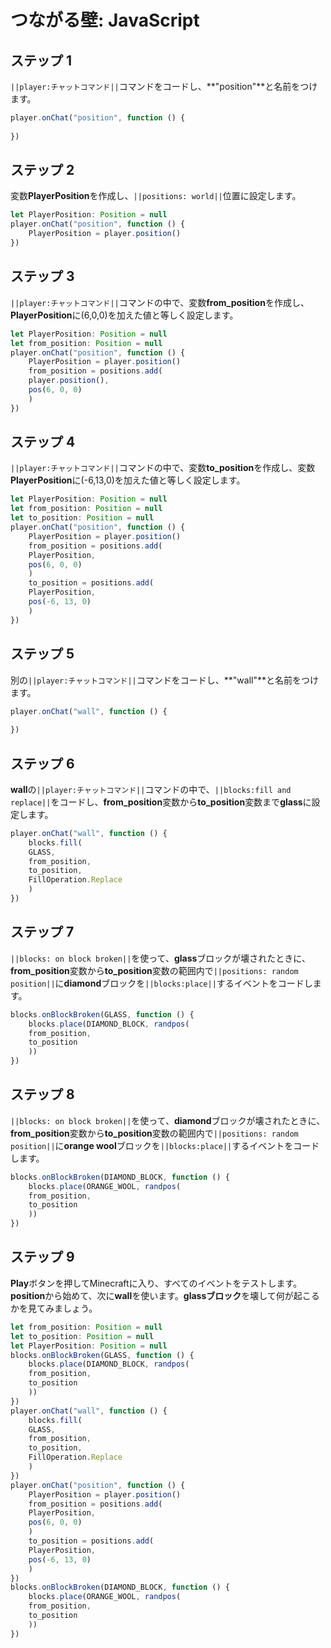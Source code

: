 # つながる壁: JavaScript

## ステップ 1

``||player:チャットコマンド||``コマンドをコードし、**"position"**と名前をつけます。

```javascript
player.onChat("position", function () {
    
})
```

## ステップ 2
変数**PlayerPosition**を作成し、``||positions: world||``位置に設定します。

```javascript
let PlayerPosition: Position = null 
player.onChat("position", function () { 
    PlayerPosition = player.position() 
}) 
```

## ステップ 3
``||player:チャットコマンド||``コマンドの中で、変数**from_position**を作成し、**PlayerPosition**に(6,0,0)を加えた値と等しく設定します。
	
```javascript
let PlayerPosition: Position = null 
let from_position: Position = null 
player.onChat("position", function () { 
    PlayerPosition = player.position() 
    from_position = positions.add( 
    player.position(), 
    pos(6, 0, 0) 
    ) 
}) 
```

## ステップ 4
``||player:チャットコマンド||``コマンドの中で、変数**to_position**を作成し、変数**PlayerPosition**に(-6,13,0)を加えた値と等しく設定します。

```javascript
let PlayerPosition: Position = null
let from_position: Position = null
let to_position: Position = null
player.onChat("position", function () {
    PlayerPosition = player.position()
    from_position = positions.add(
    PlayerPosition,
    pos(6, 0, 0)
    )
    to_position = positions.add(
    PlayerPosition,
    pos(-6, 13, 0)
    )
})
```

## ステップ 5
別の``||player:チャットコマンド||``コマンドをコードし、**"wall"**と名前をつけます。

```javascript
player.onChat("wall", function () { 
 
}) 
```

## ステップ 6
**wall**の``||player:チャットコマンド||``コマンドの中で、``||blocks:fill and replace||``をコードし、**from_position**変数から**to_position**変数まで**glass**に設定します。

```javascript
player.onChat("wall", function () {
    blocks.fill(
    GLASS,
    from_position,
    to_position,
    FillOperation.Replace
    )
})
```

## ステップ 7
``||blocks: on block broken||``を使って、**glass**ブロックが壊されたときに、**from_position**変数から**to_position**変数の範囲内で``||positions: random position||``に**diamond**ブロックを``||blocks:place||``するイベントをコードします。

```javascript
blocks.onBlockBroken(GLASS, function () {
    blocks.place(DIAMOND_BLOCK, randpos(
    from_position,
    to_position
    ))
})
```

## ステップ 8
``||blocks: on block broken||``を使って、**diamond**ブロックが壊されたときに、**from_position**変数から**to_position**変数の範囲内で``||positions: random position||``に**orange wool**ブロックを``||blocks:place||``するイベントをコードします。

```javascript
blocks.onBlockBroken(DIAMOND_BLOCK, function () {
    blocks.place(ORANGE_WOOL, randpos(
    from_position,
    to_position
    ))
})
```

## ステップ 9
**Play**ボタンを押してMinecraftに入り、すべてのイベントをテストします。**position**から始めて、次に**wall**を使います。**glassブロック**を壊して何が起こるかを見てみましょう。

```javascript
let from_position: Position = null 
let to_position: Position = null 
let PlayerPosition: Position = null 
blocks.onBlockBroken(GLASS, function () { 
    blocks.place(DIAMOND_BLOCK, randpos( 
    from_position, 
    to_position 
    )) 
}) 
player.onChat("wall", function () { 
    blocks.fill( 
    GLASS, 
    from_position, 
    to_position, 
    FillOperation.Replace 
    ) 
}) 
player.onChat("position", function () { 
    PlayerPosition = player.position() 
    from_position = positions.add( 
    PlayerPosition, 
    pos(6, 0, 0) 
    ) 
    to_position = positions.add( 
    PlayerPosition, 
    pos(-6, 13, 0) 
    ) 
}) 
blocks.onBlockBroken(DIAMOND_BLOCK, function () { 
    blocks.place(ORANGE_WOOL, randpos( 
    from_position, 
    to_position 
    )) 
}) 
```
